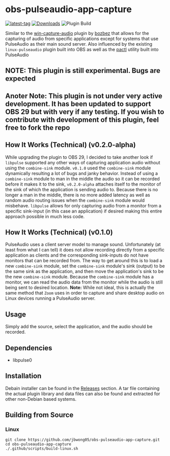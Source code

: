 # obs-pulseaudio-app-capture

[![latest-tag](https://badgen.net/github/release/jbwong05/obs-pulseaudio-app-capture)](https://github.com/jbwong05/obs-pulseaudio-app-capture)
[![Downloads](https://img.shields.io/github/downloads/jbwong05/obs-pulseaudio-app-capture/total?cacheSeconds=3600)](https://github.com/jbwong05/obs-pulseaudio-app-capture/releases)
![Plugin Build](https://github.com/jbwong05/obs-pulseaudio-app-capture/actions/workflows/main.yml/badge.svg)

Similar to the [win-capture-audio](https://obsproject.com/forum/resources/win-capture-audio.1338/) plugin by [bozbez](https://obsproject.com/forum/members/bozbez.344203/) that allows for the capturing of audio from specific applications except for systems that use PulseAudio as their main sound server. Also influenced by the existing `linux-pulseaudio` plugin built into OBS as well as the [pactl](https://gitlab.freedesktop.org/pulseaudio/pulseaudio/-/blob/master/src/utils/pactl.c) utility built into PulseAudio 

## NOTE: This plugin is still experimental. Bugs are expected
## Anoter Note: This plugin is not under very active development. It has been updated to support OBS 29 but with very if any testing. If you wish to contribute with development of this plugin, feel free to fork the repo

## How It Works (Technical) (v0.2.0-alpha)
While upgrading the plugin to OBS 29, I decided to take another look if `libpulse` supported any other ways of capturing application audio without using the `combine-sink` module. `v0.1.0` used the `combine-sink` module dynamically resulting a lot of bugs and janky behavior. Instead of using a `combine-sink` module to man in the middle the audio so it can be recorded before it makes it to the sink, `v0.2.0-alpha` attaches itself to the monitor of the sink of which the application is sending audio to. Because there is no longer a man in the middle, there is no more added latency as well as random audio routing issues when the `combine-sink` module would misbehave. `libpulse` allows for only capturing audio from a monitor from a specific sink-input (in this case an application) if desired making this entire approach possible in much less code.

## How It Works (Technical) (v0.1.0)
PulseAudio uses a client server model to manage sound. Unfortunately (at least from what I can tell) it does not allow recording directly from a specific application as clients and the corresponding sink-inputs do not have monitors that can be recorded from. The way to get around this is to load a new `combine-sink` module, set the `combine-sink` module's sink (output) to be the same sink as the application, and then move the application's sink to be the new `combine-sink` module. Because the `combine-sink` module has a monitor, we can read the audio data from the monitor while the audio is still being sent to desired location. <b>Note:</b> While not ideal, this is actually the same method that `Zoom` uses in order to capture and share desktop audio on Linux devices running a PulseAudio server.

## Usage
Simply add the source, select the application, and the audio should be recorded.

## Dependencies
* libpulse0

## Installation
Debain installer can be found in the [Releases](https://github.com/jbwong05/obs-pulseaudio-app-capture/releases) section. A tar file containing the actual plugin library and data files can also be found and extracted for other non-Debian based systems.

## Building from Source

### Linux
```
git clone https://github.com/jbwong05/obs-pulseaudio-app-capture.git
cd obs-pulseaudio-app-capture
./.github/scripts/build-linux.sh
```
